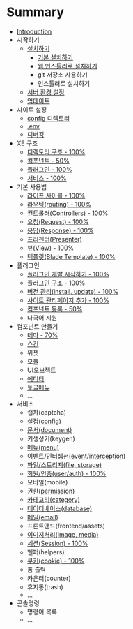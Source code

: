 # Summary

* [Introduction](README.md)
* 시작하기
   * [설치하기](installation.md)
       * [기본 설치하기](installation-basic.md)
       * [웹 인스톨러로 설치하기](installation-web.md)
       * git 저장소 사용하기
       * 인스톨러로 설치하기
   * [서버 환경 설정](server-configuration.md)
   * [업데이트](update.md)
* 사이트 설정
   * [config 디렉토리](configurations.md)
   * [.env](env.md)
   * [디버깅](debugging.md)
* XE 구조
   * [디렉토리 구조 - 100%](structure.md)
   * [컴포넌트 - 50%](components.md)
   * [플러그인 - 100%](plugin.md)
   * [서비스 - 100%](service.md)
* 기본 사용법
   * [라이프 사이클 - 100%](lifecycle.md)
   * [라우팅(routing) - 100%](routing.md)
   * [컨트롤러(Controllers) - 100%](controllers.md)
   * [요청(Request) - 100%](request.md)
   * [응답(Response) - 100%](response.md)
   * [프리젠터(Presenter)](presenter.md)
   * [뷰(View) - 100%](view.md)
   * [템플릿(Blade Template) - 100%](blade.md)
* 플러그인
   * [플러그인 개발 시작하기 - 100%](plugin-generation.md)
   * [플러그인 구조 - 100%](plugin-structure.md)
   * [버전 관리(install, update) - 100%](plugin-versions.md)
   * [사이트 관리페이지 추가 - 100%](plugin-settings.md)
   * [컴포넌트 등록 - 50%](plugin-component.md)
   * 다국어 지원
* 컴포넌트 만들기
   * [테마 - 70%](component-theme.md)
   * [스킨](component-skin.md)
   * 위젯
   * 모듈
   * UI오브젝트
   * [에디터](component-editor.md)
   * [토글메뉴](component-togglemenu.md)
   * ...
* 서비스
   * 캡챠(captcha)
   * [설정(config)](service-config.md)
   * [문서(document)](service-document.md)
   * 키생성기(keygen)
   * [메뉴(menu)](service-menu.md)
   * [이벤트/인터셉션(event/interception)](service-interception.md)
   * [파일/스토리지(file, storage)](service-storage.md)
   * [회원/인증(user/auth) - 100%](service-user.md)
   * 모바일(mobile)
   * [권한(permission)](service-permission.md)
   * [카테고리(category)](service-category.md)
   * [데이터베이스(database)](service-database.md)
   * [메일(email)](service-email.md)
   * 프론트앤드(frontend/assets)
   * [이미지처리(Image, media)](service-media.md)
   * [세션(Session) - 100%](service-session.md)
   * 헬퍼(helpers)
   * [쿠키(cookie) - 100%](service-cookie.md)
   * 폼 출력
   * 카운터(counter)
   * 휴지통(trash)
   * ...
* 콘솔명령
   * 명령어 목록
   * ...

